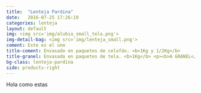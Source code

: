 ```yaml
---
title:  "Lenteja Pardina"
date:   2016-07-25 17:26:19
categories: lenteja
layout: default
img: <img src='img/alubia_small_tela.png'>
img-detail-bag: <img src='img/lenteja_small.png'>
coment: Este es el uno
title-coment: Envasado en paquetes de celofán. <b>1Kg y 1/2Kg</b>
title-granel: Envasado en paquetes de tela. <b>1Kg</b> <p><b>A GRANEL</b><br> Envasado en sacos de <b>5Kg, 10Kg y 25Kg</b> 
bg-class: lenteja-pardina 
side: products-right
---
```


Hola como estas